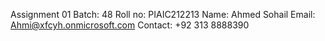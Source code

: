 Assignment 01
Batch: 48
Roll no: PIAIC212213
Name: Ahmed Sohail
Email: Ahmi@xfcyh.onmicrosoft.com
Contact: +92 313 8888390

